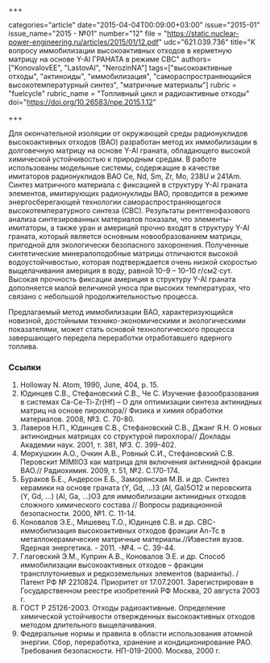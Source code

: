 +++

categories="article"
date="2015-04-04T00:09:00+03:00"
issue="2015-01"
issue_name="2015 - №01"
number="12"
file = "https://static.nuclear-power-engineering.ru/articles/2015/01/12.pdf"
udc="621.039.736"
title="К вопросу иммобилизации высокоактивных отходов в керметную матрицу на основе Y-Al ГРАНАТА в режиме СВС"
authors=["KonovalovEE", "LastovAI", "NerozinNA"]
tags=["высокоактивные отходы", "актиноиды", "иммобилизация", "самораспространяющийся высокотемпературный синтез", "матричные материалы"]
rubric = "fuelcycle"
rubric_name = "Топливный цикл и радиоактивные отходы"
doi="https://doi.org/10.26583/npe.2015.1.12"

+++

Для окончательной изоляции от окружающей среды радионуклидов высокоактивных отходов (ВАО) разработан метод их иммобилизации в долговечную матрицу на основе Y-Al граната, обладающего высокой химической устойчивостью к природным средам. В работе использованы модельные системы, содержащие в качестве имитаторов радионуклидов ВАО Ce, Nd, Sm, Zr, Мо, 238U и 241Am. Синтез матричного материала с фиксацией в структуру Y-Al граната элементов, имитирующих радионуклиды ВАО, проводится в режиме энергосберегающей технологии самораспространяющегося высокотемпературного синтеза (СВС). Результаты рентгенофазового анализа синтезированных материалов показали, что элементы-имитаторы, а также уран и америций прочно входят в структуру Y-Al граната, который является основным новообразованием матрицы, пригодной для экологически безопасного захоронения. Полученные синтетические минералоподобные матрицы отличаются высокой водоустойчивостью, которая подтверждается очень низкой скоростью выщелачивания америция в воду, равной 10–9 – 10–10 г/см2⋅сут. Высокая прочность фиксации америция в структуру Y-Al граната дополняется малой величиной уноса при высоких температурах, что связано с небольшой продолжительностью процесса.

Предлагаемый метод иммобилизации ВАО, характеризующийся новизной, достойными технико-экономическими и экологическими показателями, может стать основой технологического процесса завершающего передела переработки отработавшего ядерного топлива.

### Ссылки

1. Holloway N. Atom, 1990, June, 404, p. 15.
2. Юдинцев С.В., Стефановский С.В., Че С. Изучение фазообразования в системах Ca-Ce-Ti-Zr(Hf) – O для оптимизации синтеза актинидных матриц на основе пирохлора// Физика и химия обработки материалов. 2008, №3. С. 70-80.
3. Лаверов Н.П., Юдинцев С.В., Стефановский С.В., Джанг Я.Н. О новых актиноидных матрицах со структурой пирохлора// Доклады Академии наук. 2001, т. 381, №3. С. 399-402.
4. Меркушкин А.О., Очкин А.В., Ровный С.И., Стефановский С.В. Перовскит МIМIIО3 как матрица для включения актинидной фракции ВАО.// Радиохимия. 2009, т. 51, №2. С.170-174.
5. Бураков Б.Е., Андерсон Е.Б., Заморянская М.В. и др. Синтез керамики на основе граната (Y, Gd, …)3 (Al, Ga)5O12 и перовскита (Y, Gd, ...) (Al, Ga, ...)O3 для иммобилизации актинидных отходов сложного химического состава // Вопросы радиационной безопасности. 2000, №1. С. 11-14.
6. Коновалов Э.Е., Мишевец Т.О., Юдинцев С.В. и др. СВС-иммобилизация высокоактивных отходов фракции Аn-Tc в металлокерамические матричные материалы.//Известия вузов. Ядерная энергетика. - 2011. -№4. – С. 39-44.
7. Глаговский Э.М., Куприн А.В., Коновалов Э.Е. и др. Способ иммобилизации высокоактивных отходов – фракции трансплутониевых и редкоземельных элементов (варианты). / Патент РФ № 2210824. Приоритет от 17.07.2001. Зарегистрирован в Государственном реестре изобретений РФ Москва, 20 августа 2003 г.
8. ГОСТ Р 25126-2003. Отходы радиоактивные. Определение химической устойчивости отвержденных высокоактивных отходов методом длительного выщелачивания.
9. Федеральные нормы и правила в области использования атомной энергии. Сбор, переработка, хранение и кондиционирование РАО. Требования безопасности. НП-019-2000. Москва, 2000 г.